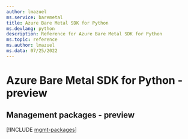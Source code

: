 ```yaml
---
author: lmazuel
ms.service: baremetal
title: Azure Bare Metal SDK for Python
ms.devlang: python
description: Reference for Azure Bare Metal SDK for Python
ms.topic: reference
ms.author: lmazuel
ms.data: 07/25/2022
---
```

# Azure Bare Metal SDK for Python - preview

## Management packages - preview
[!INCLUDE [mgmt-packages](bare-metal-mgmt-index.md)]
